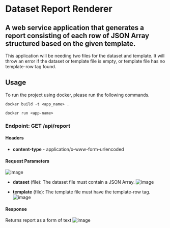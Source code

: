 # Dataset Report Renderer
## A web service application that generates a report consisting of each row of JSON Array structured based on the given template.
This application will be needing two files for the dataset and template. It will throw an error if the dataset or template file is empty, or template file has no template-row tag found.

## Usage
To run the project using docker, please run the following commands. 
```
docker build -t <app_name> .
```
```
docker run <app-name>
```

### Endpoint: GET /api/report
#### Headers
- **content-type** - application/x-www-form-urlencoded
#### Request Parameters
  ![image](https://github.com/ellahmarie/JARDIN_20240103/assets/75961480/d27f32d1-82a1-4bd6-9d4b-3b3deb1337f8)
  - **dataset** (file): The dataset file must contain a JSON Array.
  ![image](https://github.com/ellahmarie/JARDIN_20240103/assets/75961480/6d4d1593-9396-4f76-918d-2f776b47e3fa)

  - **template** (file): The template file must have the template-row tag.
  ![image](https://github.com/ellahmarie/JARDIN_20240103/assets/75961480/d579a82f-47d4-4433-ab7f-f61061504ed3)


#### Response
  Returns report as a form of text
  ![image](https://github.com/ellahmarie/JARDIN_20240103/assets/75961480/4e53d994-2b7e-423e-9c70-0a56a20ba0d5)
